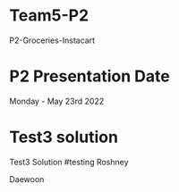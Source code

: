 # Team5-P2
P2-Groceries-Instacart
# P2 Presentation Date
Monday  - May 23rd 2022
# Test3 solution
Test3 Solution
#testing
Roshney


Daewoon

